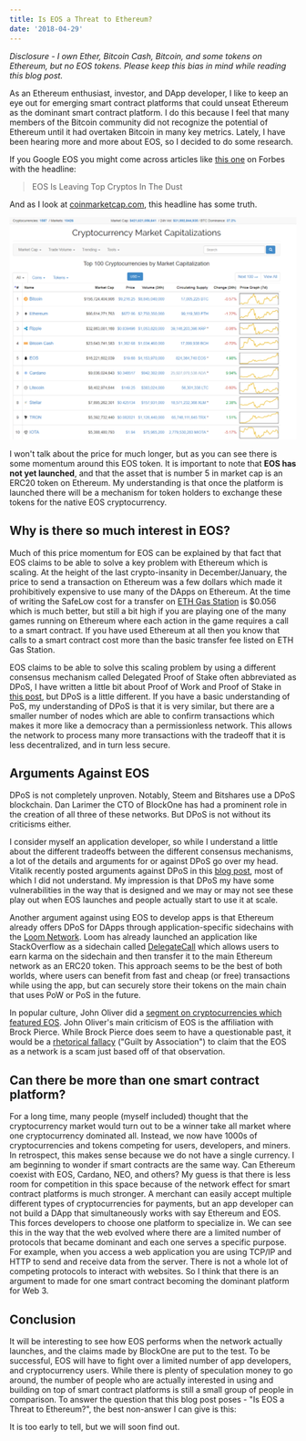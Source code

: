 ```yaml
---
title: Is EOS a Threat to Ethereum?
date: '2018-04-29'
---
```


_Disclosure - I own Ether, Bitcoin Cash, Bitcoin, and some tokens on Ethereum, but no EOS tokens. Please keep this bias in mind while reading this blog post._

As an Ethereum enthusiast, investor, and DApp developer, I like to keep an eye out for emerging smart contract platforms that could unseat Ethereum as the dominant smart contract platform. I do this because I feel that many members of the Bitcoin community did not recognize the potential of Ethereum until it had overtaken Bitcoin in many key metrics. Lately, I have been hearing more and more about EOS, so I decided to do some research.

If you Google EOS you might come across articles like [this one](https://www.forbes.com/sites/cbovaird/2018/04/27/eos-is-leaving-top-cryptos-in-the-dust/#3a41057e4bfd) on Forbes with the headline:

> EOS Is Leaving Top Cryptos In The Dust

And as I look at [coinmarketcap.com](https://coinmarketcap.com/), this headline has some truth.

![coinmarketcap](./coinmarketcap.PNG)

I won't talk about the price for much longer, but as you can see there is some momentum around this EOS token. It is important to note that **EOS has not yet launched**, and that the asset that is number 5 in market cap is an ERC20 token on Ethereum. My understanding is that once the platform is launched there will be a mechanism for token holders to exchange these tokens for the native EOS cryptocurrency.

## Why is there so much interest in EOS?

Much of this price momentum for EOS can be explained by that fact that EOS claims to be able to solve a key problem with Ethereum which is scaling. At the height of the last crypto-insanity in December/January, the price to send a transaction on Ethereum was a few dollars which made it prohibitively expensive to use many of the DApps on Ethereum. At the time of writing the SafeLow cost for a transfer on [ETH Gas Station](https://ethgasstation.info/) is \$0.056 which is much better, but still a bit high if you are playing one of the many games running on Ethereum where each action in the game requires a call to a smart contract. If you have used Ethereum at all then you know that calls to a smart contract cost more than the basic transfer fee listed on ETH Gas Station.

EOS claims to be able to solve this scaling problem by using a different consensus mechanism called Delegated Proof of Stake often abbreviated as DPoS, I have written a little bit about Proof of Work and Proof of Stake in [this post](https://www.ryanyosua.me/understanding-casper/), but DPoS is a little different. If you have a basic understanding of PoS, my understanding of DPoS is that it is very similar, but there are a smaller number of nodes which are able to confirm transactions which makes it more like a democracy than a permissionless network. This allows the network to process many more transactions with the tradeoff that it is less decentralized, and in turn less secure.

## Arguments Against EOS

DPoS is not completely unproven. Notably, Steem and Bitshares use a DPoS blockchain. Dan Larimer the CTO of BlockOne has had a prominent role in the creation of all three of these networks. But DPoS is not without its criticisms either.

I consider myself an application developer, so while I understand a little about the different tradeoffs between the different consensus mechanisms, a lot of the details and arguments for or against DPoS go over my head. Vitalik recently posted arguments against DPoS in this [blog post](https://vitalik.ca/general/2018/03/28/plutocracy.html), most of which I did not understand. My impression is that DPoS my have some vulnerabilities in the way that is designed and we may or may not see these play out when EOS launches and people actually start to use it at scale.

Another argument against using EOS to develop apps is that Ethereum already offers DPoS for DApps through application-specific sidechains with the [Loom Network](https://loomx.io/). Loom has already launched an application like StackOverflow as a sidechain called [DelegateCall](https://delegatecall.com/) which allows users to earn karma on the sidechain and then transfer it to the main Ethereum network as an ERC20 token. This approach seems to be the best of both worlds, where users can benefit from fast and cheap (or free) transactions while using the app, but can securely store their tokens on the main chain that uses PoW or PoS in the future.

In popular culture, John Oliver did a [segment on cryptocurrencies which featured EOS](https://youtu.be/g6iDZspbRMg?t=18m40s). John Oliver's main criticism of EOS is the affiliation with Brock Pierce. While Brock Pierce does seem to have a questionable past, it would be a [rhetorical fallacy](https://informationisbeautiful.net/visualizations/rhetological-fallacies/) ("Guilt by Association") to claim that the EOS as a network is a scam just based off of that observation.

## Can there be more than one smart contract platform?

For a long time, many people (myself included) thought that the cryptocurrency market would turn out to be a winner take all market where one cryptocurrency dominated all. Instead, we now have 1000s of cryptocurrencies and tokens competing for users, developers, and miners. In retrospect, this makes sense because we do not have a single currency. I am beginning to wonder if smart contracts are the same way. Can Ethereum coexist with EOS, Cardano, NEO, and others? My guess is that there is less room for competition in this space because of the network effect for smart contract platforms is much stronger. A merchant can easily accept multiple different types of cryptocurrencies for payments, but an app developer can not build a DApp that simultaneously works with say Ethereum and EOS. This forces developers to choose one platform to specialize in. We can see this in the way that the web evolved where there are a limited number of protocols that became dominant and each one serves a specific purpose. For example, when you access a web application you are using TCP/IP and HTTP to send and receive data from the server. There is not a whole lot of competing protocols to interact with websites. So I think that there is an argument to made for one smart contract becoming the dominant platform for Web 3.

## Conclusion

It will be interesting to see how EOS performs when the network actually launches, and the claims made by BlockOne are put to the test. To be successful, EOS will have to fight over a limited number of app developers, and cryptocurrency users. While there is plenty of speculation money to go around, the number of people who are actually interested in using and building on top of smart contract platforms is still a small group of people in comparison. To answer the question that this blog post poses - "Is EOS a Threat to Ethereum?", the best non-answer I can give is this:

It is too early to tell, but we will soon find out.
